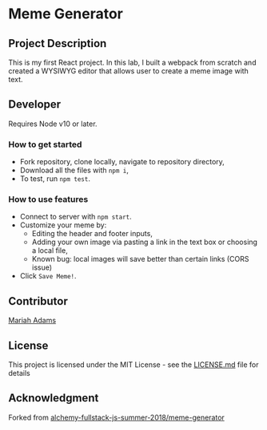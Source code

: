 # Meme Generator

## Project Description
This is my first React project. In this lab, I built a webpack from scratch and created a WYSIWYG editor that allows user to create a meme image with text.

## Developer
Requires Node v10 or later.

### How to get started
* Fork repository, clone locally, navigate to repository directory,
* Download all the files with `npm i`,
* To test, run `npm test`. 

### How to use features
* Connect to server with `npm start`.
* Customize your meme by:
    * Editing the header and footer inputs,
    * Adding your own image via pasting a link in the text box or choosing a local file,
    - Known bug: local images will save better than certain links (CORS issue)
* Click `Save Meme!`.

## Contributor
[Mariah Adams](https://github.com/MariahAdams)

## License
This project is licensed under the MIT License - see the [LICENSE.md](LICENSE.md) file for details

## Acknowledgment 
Forked from [alchemy-fullstack-js-summer-2018/meme-generator](https://github.com/alchemy-fullstack-js-summer-2018/meme-generator)